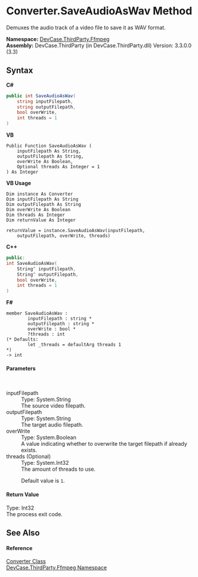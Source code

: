 # Converter.SaveAudioAsWav Method 
 

Demuxes the audio track of a video file to save it as WAV format.

**Namespace:**&nbsp;<a href="N_DevCase_ThirdParty_Ffmpeg">DevCase.ThirdParty.Ffmpeg</a><br />**Assembly:**&nbsp;DevCase.ThirdParty (in DevCase.ThirdParty.dll) Version: 3.3.0.0 (3.3)

## Syntax

**C#**<br />
``` C#
public int SaveAudioAsWav(
	string inputFilepath,
	string outputFilepath,
	bool overWrite,
	int threads = 1
)
```

**VB**<br />
``` VB
Public Function SaveAudioAsWav ( 
	inputFilepath As String,
	outputFilepath As String,
	overWrite As Boolean,
	Optional threads As Integer = 1
) As Integer
```

**VB Usage**<br />
``` VB Usage
Dim instance As Converter
Dim inputFilepath As String
Dim outputFilepath As String
Dim overWrite As Boolean
Dim threads As Integer
Dim returnValue As Integer

returnValue = instance.SaveAudioAsWav(inputFilepath, 
	outputFilepath, overWrite, threads)
```

**C++**<br />
``` C++
public:
int SaveAudioAsWav(
	String^ inputFilepath, 
	String^ outputFilepath, 
	bool overWrite, 
	int threads = 1
)
```

**F#**<br />
``` F#
member SaveAudioAsWav : 
        inputFilepath : string * 
        outputFilepath : string * 
        overWrite : bool * 
        ?threads : int 
(* Defaults:
        let _threads = defaultArg threads 1
*)
-> int 

```


#### Parameters
&nbsp;<dl><dt>inputFilepath</dt><dd>Type: System.String<br />The source video filepath.</dd><dt>outputFilepath</dt><dd>Type: System.String<br />The target audio filepath.</dd><dt>overWrite</dt><dd>Type: System.Boolean<br />A value indicating whether to overwrite the target filepath if already exists.</dd><dt>threads (Optional)</dt><dd>Type: System.Int32<br />The amount of threads to use. 

 Default value is `1`.</dd></dl>

#### Return Value
Type: Int32<br />The process exit code.

## See Also


#### Reference
<a href="T_DevCase_ThirdParty_Ffmpeg_Converter">Converter Class</a><br /><a href="N_DevCase_ThirdParty_Ffmpeg">DevCase.ThirdParty.Ffmpeg Namespace</a><br />